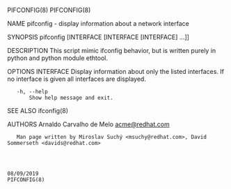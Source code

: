 PIFCONFIG(8)                                                                                                                                                                                     PIFCONFIG(8)



NAME
       pifconfig - display information about a network interface

SYNOPSIS
       pifconfig [INTERFACE [INTERFACE [INTERFACE] ...]]

DESCRIPTION
       This script mimic ifconfig behavior, but is written purely in python and python module ethtool.

OPTIONS
       INTERFACE
           Display information about only the listed interfaces. If no interface is given all interfaces are displayed.

       -h, --help
           Show help message and exit.

SEE ALSO
       ifconfig(8)

AUTHORS
       Arnaldo Carvalho de Melo <acme@redhat.com>

       Man page written by Miroslav Suchý <msuchy@redhat.com>, David Sommerseth <davids@redhat.com>



                                                                                                  08/09/2019                                                                                     PIFCONFIG(8)
